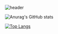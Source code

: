 ![header](https://capsule-render.vercel.app/api?type=slice&color=auto&height=300&section=header&text=Java%20개발자%20김용선%20입니다&fontSize=50)


![Anurag's GitHub stats](https://github-readme-stats.vercel.app/api?username=metalgos&show_icons=true&theme=shadow_blue)

[![Top Langs](https://github-readme-stats.vercel.app/api/top-langs/?username=metalgos&layout=compact)](https://github.com/metalgos/github-readme-stats)
<!--
**metalgos/metalgos** is a ✨ _special_ ✨ repository because its `README.md` (this file) appears on your GitHub profile.

Here are some ideas to get you started:

- 🔭 I’m currently working on ...
- 🌱 I’m currently learning ...
- 👯 I’m looking to collaborate on ...
- 🤔 I’m looking for help with ...
- 💬 Ask me about ...
- 📫 How to reach me: ...
- 😄 Pronouns: ...
- ⚡ Fun fact: ...
-->
